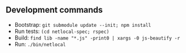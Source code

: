 
## Development commands

 - Bootstrap: `git submodule update --init; npm install`
 - Run tests: `(cd netlocal-spec; rspec)`
 - Build: `find lib -name "*.js" -print0 | xargs -0 js-beautify -r`
 - Run: `./bin/netlocal`
